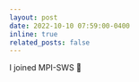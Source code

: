 ```yaml
---
layout: post
date: 2022-10-10 07:59:00-0400
inline: true
related_posts: false
---
```


I joined MPI-SWS :slightly_smiling_face:
